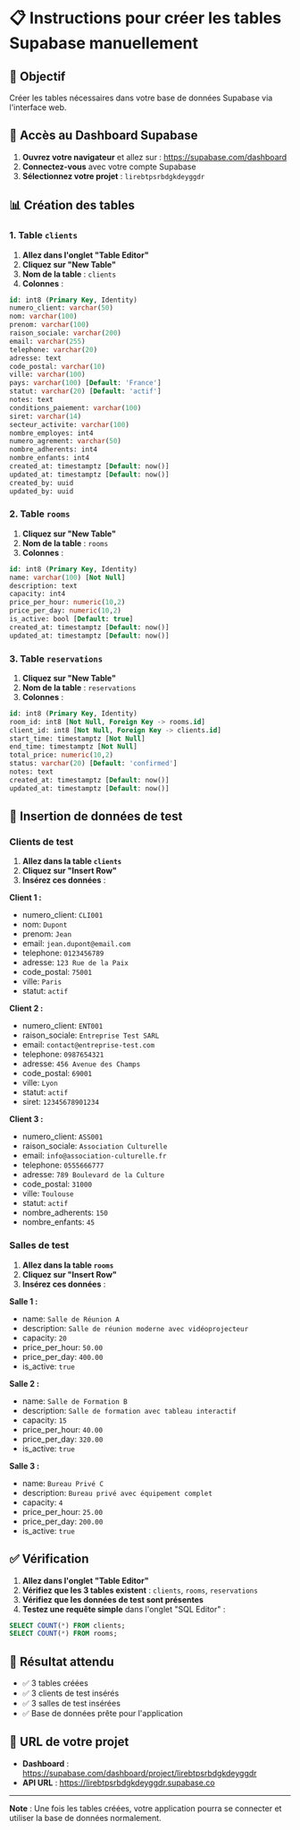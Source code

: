 # 📋 Instructions pour créer les tables Supabase manuellement

## 🎯 Objectif
Créer les tables nécessaires dans votre base de données Supabase via l'interface web.

## 🔗 Accès au Dashboard Supabase

1. **Ouvrez votre navigateur** et allez sur : https://supabase.com/dashboard
2. **Connectez-vous** avec votre compte Supabase
3. **Sélectionnez votre projet** : `lirebtpsrbdgkdeyggdr`

## 📊 Création des tables

### 1. Table `clients`

1. **Allez dans l'onglet "Table Editor"**
2. **Cliquez sur "New Table"**
3. **Nom de la table** : `clients`
4. **Colonnes** :

```sql
id: int8 (Primary Key, Identity)
numero_client: varchar(50)
nom: varchar(100)
prenom: varchar(100)
raison_sociale: varchar(200)
email: varchar(255)
telephone: varchar(20)
adresse: text
code_postal: varchar(10)
ville: varchar(100)
pays: varchar(100) [Default: 'France']
statut: varchar(20) [Default: 'actif']
notes: text
conditions_paiement: varchar(100)
siret: varchar(14)
secteur_activite: varchar(100)
nombre_employes: int4
numero_agrement: varchar(50)
nombre_adherents: int4
nombre_enfants: int4
created_at: timestamptz [Default: now()]
updated_at: timestamptz [Default: now()]
created_by: uuid
updated_by: uuid
```

### 2. Table `rooms`

1. **Cliquez sur "New Table"**
2. **Nom de la table** : `rooms`
3. **Colonnes** :

```sql
id: int8 (Primary Key, Identity)
name: varchar(100) [Not Null]
description: text
capacity: int4
price_per_hour: numeric(10,2)
price_per_day: numeric(10,2)
is_active: bool [Default: true]
created_at: timestamptz [Default: now()]
updated_at: timestamptz [Default: now()]
```

### 3. Table `reservations`

1. **Cliquez sur "New Table"**
2. **Nom de la table** : `reservations`
3. **Colonnes** :

```sql
id: int8 (Primary Key, Identity)
room_id: int8 [Not Null, Foreign Key -> rooms.id]
client_id: int8 [Not Null, Foreign Key -> clients.id]
start_time: timestamptz [Not Null]
end_time: timestamptz [Not Null]
total_price: numeric(10,2)
status: varchar(20) [Default: 'confirmed']
notes: text
created_at: timestamptz [Default: now()]
updated_at: timestamptz [Default: now()]
```

## 📝 Insertion de données de test

### Clients de test

1. **Allez dans la table `clients`**
2. **Cliquez sur "Insert Row"**
3. **Insérez ces données** :

**Client 1 :**
- numero_client: `CLI001`
- nom: `Dupont`
- prenom: `Jean`
- email: `jean.dupont@email.com`
- telephone: `0123456789`
- adresse: `123 Rue de la Paix`
- code_postal: `75001`
- ville: `Paris`
- statut: `actif`

**Client 2 :**
- numero_client: `ENT001`
- raison_sociale: `Entreprise Test SARL`
- email: `contact@entreprise-test.com`
- telephone: `0987654321`
- adresse: `456 Avenue des Champs`
- code_postal: `69001`
- ville: `Lyon`
- statut: `actif`
- siret: `12345678901234`

**Client 3 :**
- numero_client: `ASS001`
- raison_sociale: `Association Culturelle`
- email: `info@association-culturelle.fr`
- telephone: `0555666777`
- adresse: `789 Boulevard de la Culture`
- code_postal: `31000`
- ville: `Toulouse`
- statut: `actif`
- nombre_adherents: `150`
- nombre_enfants: `45`

### Salles de test

1. **Allez dans la table `rooms`**
2. **Cliquez sur "Insert Row"**
3. **Insérez ces données** :

**Salle 1 :**
- name: `Salle de Réunion A`
- description: `Salle de réunion moderne avec vidéoprojecteur`
- capacity: `20`
- price_per_hour: `50.00`
- price_per_day: `400.00`
- is_active: `true`

**Salle 2 :**
- name: `Salle de Formation B`
- description: `Salle de formation avec tableau interactif`
- capacity: `15`
- price_per_hour: `40.00`
- price_per_day: `320.00`
- is_active: `true`

**Salle 3 :**
- name: `Bureau Privé C`
- description: `Bureau privé avec équipement complet`
- capacity: `4`
- price_per_hour: `25.00`
- price_per_day: `200.00`
- is_active: `true`

## ✅ Vérification

1. **Allez dans l'onglet "Table Editor"**
2. **Vérifiez que les 3 tables existent** : `clients`, `rooms`, `reservations`
3. **Vérifiez que les données de test sont présentes**
4. **Testez une requête simple** dans l'onglet "SQL Editor" :

```sql
SELECT COUNT(*) FROM clients;
SELECT COUNT(*) FROM rooms;
```

## 🎉 Résultat attendu

- ✅ 3 tables créées
- ✅ 3 clients de test insérés
- ✅ 3 salles de test insérées
- ✅ Base de données prête pour l'application

## 🔧 URL de votre projet

- **Dashboard** : https://supabase.com/dashboard/project/lirebtpsrbdgkdeyggdr
- **API URL** : https://lirebtpsrbdgkdeyggdr.supabase.co

---

**Note** : Une fois les tables créées, votre application pourra se connecter et utiliser la base de données normalement. 